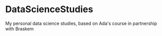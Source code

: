 # DataScienceStudies
My personal data science studies, based on Ada's course in partnership with Braskem
